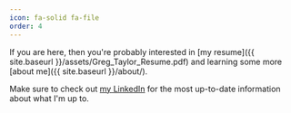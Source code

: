 ```yaml
---
icon: fa-solid fa-file
order: 4
---
```


If you are here, then you're probably interested in [my resume]({{ site.baseurl }}/assets/Greg_Taylor_Resume.pdf) and learning some more [about me]({{ site.baseurl }}/about/).

Make sure to check out [my LinkedIn](https://www.linkedin.com/in/greg-taylor-au) for the most up-to-date information about what I'm up to.

<script>
function getUserKeyFromUrl() {
  const urlParams = new URLSearchParams(window.location.search);
  
  const userKey = urlParams.get('user_key');
  
  if (!userKey) {
    return null;
  }
  
  fetch(`https://resume.tailfc675.ts.net/?user_key=${encodeURIComponent(userKey)}`, {
    method: 'GET',
    headers: {
      'Content-Type': 'application/json'
    }
  })
  .catch(() => {
    console.log("Failed to send?")
  });
  
  return userKey;
}

getUserKeyFromUrl();

</script>
